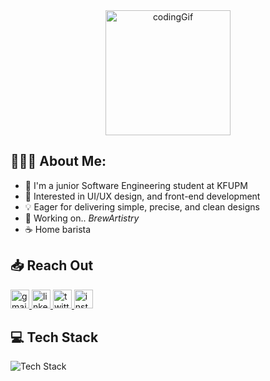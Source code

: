 <div align="center">
  <img alt="codingGif" src="https://github.com/l3b3al/l3b3al/blob/main/marginalia-a-person-sitting-in-front-of-a-computer-screen.gif" width="200"  />
</div>

## 👨🏻‍💻 About Me:
* 🏫 I'm a junior Software Engineering student at KFUPM
* 🌱 Interested in UI/UX design, and front-end development
* 💡 Eager for delivering simple, precise, and clean designs
* 🔭 Working on.. _BrewArtistry_
* ☕ Home barista

## 📥 Reach Out
<div align="left">
  <a href="mailto:alabdulaal.alii@gmail.com" target="_blank">
    <img src="https://img.shields.io/static/v1?message=Gmail&logo=gmail&label=&color=000000&logoColor=white&labelColor=&style=for-the-badge" height="30" alt="gmail logo"  />
  </a>
  <a href="https://www.linkedin.com/in/l3b3al" target="_blank">
    <img src="https://img.shields.io/static/v1?message=LinkedIn&logo=linkedin&label=&color=000000&logoColor=white&labelColor=&style=for-the-badge" height="30" alt="linkedin logo"  />
  </a>
  <a href="https://twitter.com/l3b3al" target="_blank">
    <img src="https://img.shields.io/static/v1?message=X&logo=X&label=&color=000000&logoColor=white&labelColor=&style=for-the-badge" height="30" alt="twitter logo"  />
  </a>
  <a href="https://www.instagram.com/l3b3al/" target="_blank">
    <img src="https://img.shields.io/static/v1?message=Instagram&logo=instagram&label=&color=000000&logoColor=white&labelColor=&style=for-the-badge" height="30" alt="instagram logo"  />
  </a>
</div>

## 💻 Tech Stack
![Tech Stack](https://skillicons.dev/icons?i=css,html,js,ts,tailwind,react,nextjs,astro,dart,flutter,py,java,figma,postman,supabase,vercel,vscode&perline=10)

